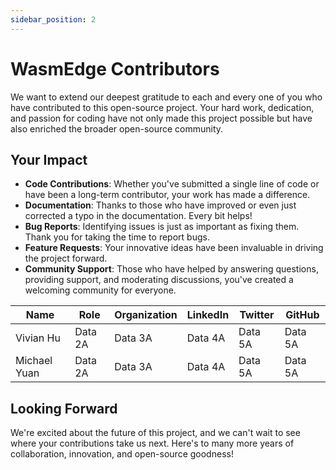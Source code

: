 ```yaml
---
sidebar_position: 2
---
```


# WasmEdge Contributors

We want to extend our deepest gratitude to each and every one of you who have contributed to this open-source project. Your hard work, dedication, and passion for coding have not only made this project possible but have also enriched the broader open-source community.

## Your Impact

- **Code Contributions**: Whether you've submitted a single line of code or have been a long-term contributor, your work has made a difference.
- **Documentation**: Thanks to those who have improved or even just corrected a typo in the documentation. Every bit helps!
- **Bug Reports**: Identifying issues is just as important as fixing them. Thank you for taking the time to report bugs.
- **Feature Requests**: Your innovative ideas have been invaluable in driving the project forward.
- **Community Support**: Those who have helped by answering questions, providing support, and moderating discussions, you've created a welcoming community for everyone.

|    Name        |    Role   | Organization |  LinkedIn |  Twitter |  GitHub   |
|----------------|----------|--------------|----------|----------|----------|
| Vivian Hu      | Data 2A  | Data 3A      | Data 4A  | Data 5A  | Data 5A  |
| Michael Yuan   | Data 2A  | Data 3A      | Data 4A  | Data 5A  | Data 5A  |


## Looking Forward

We're excited about the future of this project, and we can't wait to see where your contributions take us next. Here's to many more years of collaboration, innovation, and open-source goodness!
